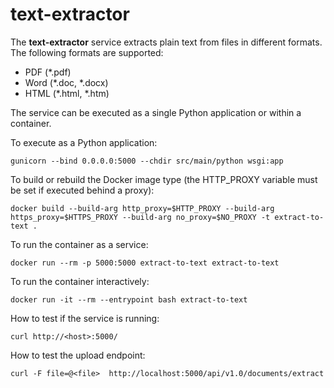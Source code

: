 # text-extractor

The **text-extractor** service extracts plain text from files in different formats. The following formats are supported:

* PDF (*.pdf)
* Word (*.doc, *.docx)
* HTML (*.html, *.htm)

The service can be executed as a single Python application or within a container.

To execute as a Python application:

    gunicorn --bind 0.0.0.0:5000 --chdir src/main/python wsgi:app

To build or rebuild the Docker image type (the HTTP_PROXY variable must be set if executed behind a proxy):

    docker build --build-arg http_proxy=$HTTP_PROXY --build-arg https_proxy=$HTTPS_PROXY --build-arg no_proxy=$NO_PROXY -t extract-to-text .

To run the container as a service:

    docker run --rm -p 5000:5000 extract-to-text extract-to-text
 
To run the container interactively:

    docker run -it --rm --entrypoint bash extract-to-text

How to test if the service is running:

    curl http://<host>:5000/

How to test the upload endpoint:

    curl -F file=@<file>  http://localhost:5000/api/v1.0/documents/extract
